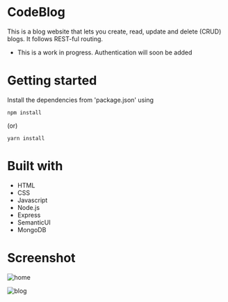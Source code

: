 # CodeBlog

This is a blog website that lets you create, read, update and delete (CRUD) blogs. It follows REST-ful routing.

* This is a work in progress. Authentication will soon be added

# Getting started

Install the dependencies from 'package.json' using

```
npm install
```
(or)
```
yarn install
```

# Built with

* HTML
* CSS
* Javascript
* Node.js
* Express
* SemanticUI
* MongoDB

# Screenshot

![home](https://i.ibb.co/9tHv61Z/Screenshot-from-2020-03-26-05-08-31.png)

![blog](https://i.ibb.co/c6Px8Ms/Screenshot-from-2020-03-26-05-12-07.png)